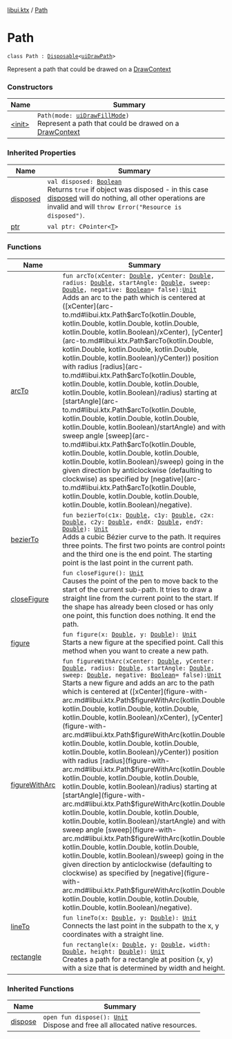 [libui.ktx](../index.md) / [Path](./index.md)

# Path

`class Path : `[`Disposable`](../-disposable/index.md)`<`[`uiDrawPath`](../../libui/ui-draw-path.md)`>`

Represent a path that could be drawed on a [DrawContext](../-draw-context.md)

### Constructors

| Name | Summary |
|---|---|
| [&lt;init&gt;](-init-.md) | `Path(mode: `[`uiDrawFillMode`](../../libui/ui-draw-fill-mode.md)`)`<br>Represent a path that could be drawed on a [DrawContext](../-draw-context.md) |

### Inherited Properties

| Name | Summary |
|---|---|
| [disposed](../-disposable/disposed.md) | `val disposed: `[`Boolean`](https://kotlinlang.org/api/latest/jvm/stdlib/kotlin/-boolean/index.html)<br>Returns `true` if object was disposed - in this case [disposed](../-disposable/disposed.md) will do nothing, all other operations are invalid and will `throw Error("Resource is disposed")`. |
| [ptr](../-disposable/ptr.md) | `val ptr: CPointer<`[`T`](../-disposable/index.md#T)`>` |

### Functions

| Name | Summary |
|---|---|
| [arcTo](arc-to.md) | `fun arcTo(xCenter: `[`Double`](https://kotlinlang.org/api/latest/jvm/stdlib/kotlin/-double/index.html)`, yCenter: `[`Double`](https://kotlinlang.org/api/latest/jvm/stdlib/kotlin/-double/index.html)`, radius: `[`Double`](https://kotlinlang.org/api/latest/jvm/stdlib/kotlin/-double/index.html)`, startAngle: `[`Double`](https://kotlinlang.org/api/latest/jvm/stdlib/kotlin/-double/index.html)`, sweep: `[`Double`](https://kotlinlang.org/api/latest/jvm/stdlib/kotlin/-double/index.html)`, negative: `[`Boolean`](https://kotlinlang.org/api/latest/jvm/stdlib/kotlin/-boolean/index.html)` = false): `[`Unit`](https://kotlinlang.org/api/latest/jvm/stdlib/kotlin/-unit/index.html)<br>Adds an arc to the path which is centered at ([xCenter](arc-to.md#libui.ktx.Path$arcTo(kotlin.Double, kotlin.Double, kotlin.Double, kotlin.Double, kotlin.Double, kotlin.Boolean)/xCenter), [yCenter](arc-to.md#libui.ktx.Path$arcTo(kotlin.Double, kotlin.Double, kotlin.Double, kotlin.Double, kotlin.Double, kotlin.Boolean)/yCenter)) position with radius [radius](arc-to.md#libui.ktx.Path$arcTo(kotlin.Double, kotlin.Double, kotlin.Double, kotlin.Double, kotlin.Double, kotlin.Boolean)/radius) starting at [startAngle](arc-to.md#libui.ktx.Path$arcTo(kotlin.Double, kotlin.Double, kotlin.Double, kotlin.Double, kotlin.Double, kotlin.Boolean)/startAngle) and with sweep angle [sweep](arc-to.md#libui.ktx.Path$arcTo(kotlin.Double, kotlin.Double, kotlin.Double, kotlin.Double, kotlin.Double, kotlin.Boolean)/sweep) going in the given direction by anticlockwise (defaulting to clockwise) as specified by [negative](arc-to.md#libui.ktx.Path$arcTo(kotlin.Double, kotlin.Double, kotlin.Double, kotlin.Double, kotlin.Double, kotlin.Boolean)/negative). |
| [bezierTo](bezier-to.md) | `fun bezierTo(c1x: `[`Double`](https://kotlinlang.org/api/latest/jvm/stdlib/kotlin/-double/index.html)`, c1y: `[`Double`](https://kotlinlang.org/api/latest/jvm/stdlib/kotlin/-double/index.html)`, c2x: `[`Double`](https://kotlinlang.org/api/latest/jvm/stdlib/kotlin/-double/index.html)`, c2y: `[`Double`](https://kotlinlang.org/api/latest/jvm/stdlib/kotlin/-double/index.html)`, endX: `[`Double`](https://kotlinlang.org/api/latest/jvm/stdlib/kotlin/-double/index.html)`, endY: `[`Double`](https://kotlinlang.org/api/latest/jvm/stdlib/kotlin/-double/index.html)`): `[`Unit`](https://kotlinlang.org/api/latest/jvm/stdlib/kotlin/-unit/index.html)<br>Adds a cubic Bézier curve to the path. It requires three points. The first two points are control points and the third one is the end point. The starting point is the last point in the current path. |
| [closeFigure](close-figure.md) | `fun closeFigure(): `[`Unit`](https://kotlinlang.org/api/latest/jvm/stdlib/kotlin/-unit/index.html)<br>Causes the point of the pen to move back to the start of the current sub-path. It tries to draw a straight line from the current point to the start. If the shape has already been closed or has only one point, this function does nothing. It end the path. |
| [figure](figure.md) | `fun figure(x: `[`Double`](https://kotlinlang.org/api/latest/jvm/stdlib/kotlin/-double/index.html)`, y: `[`Double`](https://kotlinlang.org/api/latest/jvm/stdlib/kotlin/-double/index.html)`): `[`Unit`](https://kotlinlang.org/api/latest/jvm/stdlib/kotlin/-unit/index.html)<br>Starts a new figure at the specified point. Call this method when you want to create a new path. |
| [figureWithArc](figure-with-arc.md) | `fun figureWithArc(xCenter: `[`Double`](https://kotlinlang.org/api/latest/jvm/stdlib/kotlin/-double/index.html)`, yCenter: `[`Double`](https://kotlinlang.org/api/latest/jvm/stdlib/kotlin/-double/index.html)`, radius: `[`Double`](https://kotlinlang.org/api/latest/jvm/stdlib/kotlin/-double/index.html)`, startAngle: `[`Double`](https://kotlinlang.org/api/latest/jvm/stdlib/kotlin/-double/index.html)`, sweep: `[`Double`](https://kotlinlang.org/api/latest/jvm/stdlib/kotlin/-double/index.html)`, negative: `[`Boolean`](https://kotlinlang.org/api/latest/jvm/stdlib/kotlin/-boolean/index.html)` = false): `[`Unit`](https://kotlinlang.org/api/latest/jvm/stdlib/kotlin/-unit/index.html)<br>Starts a new figure and adds an arc to the path which is centered at ([xCenter](figure-with-arc.md#libui.ktx.Path$figureWithArc(kotlin.Double, kotlin.Double, kotlin.Double, kotlin.Double, kotlin.Double, kotlin.Boolean)/xCenter), [yCenter](figure-with-arc.md#libui.ktx.Path$figureWithArc(kotlin.Double, kotlin.Double, kotlin.Double, kotlin.Double, kotlin.Double, kotlin.Boolean)/yCenter)) position with radius [radius](figure-with-arc.md#libui.ktx.Path$figureWithArc(kotlin.Double, kotlin.Double, kotlin.Double, kotlin.Double, kotlin.Double, kotlin.Boolean)/radius) starting at [startAngle](figure-with-arc.md#libui.ktx.Path$figureWithArc(kotlin.Double, kotlin.Double, kotlin.Double, kotlin.Double, kotlin.Double, kotlin.Boolean)/startAngle) and with sweep angle [sweep](figure-with-arc.md#libui.ktx.Path$figureWithArc(kotlin.Double, kotlin.Double, kotlin.Double, kotlin.Double, kotlin.Double, kotlin.Boolean)/sweep) going in the given direction by anticlockwise (defaulting to clockwise) as specified by [negative](figure-with-arc.md#libui.ktx.Path$figureWithArc(kotlin.Double, kotlin.Double, kotlin.Double, kotlin.Double, kotlin.Double, kotlin.Boolean)/negative). |
| [lineTo](line-to.md) | `fun lineTo(x: `[`Double`](https://kotlinlang.org/api/latest/jvm/stdlib/kotlin/-double/index.html)`, y: `[`Double`](https://kotlinlang.org/api/latest/jvm/stdlib/kotlin/-double/index.html)`): `[`Unit`](https://kotlinlang.org/api/latest/jvm/stdlib/kotlin/-unit/index.html)<br>Connects the last point in the subpath to the x, y coordinates with a straight line. |
| [rectangle](rectangle.md) | `fun rectangle(x: `[`Double`](https://kotlinlang.org/api/latest/jvm/stdlib/kotlin/-double/index.html)`, y: `[`Double`](https://kotlinlang.org/api/latest/jvm/stdlib/kotlin/-double/index.html)`, width: `[`Double`](https://kotlinlang.org/api/latest/jvm/stdlib/kotlin/-double/index.html)`, height: `[`Double`](https://kotlinlang.org/api/latest/jvm/stdlib/kotlin/-double/index.html)`): `[`Unit`](https://kotlinlang.org/api/latest/jvm/stdlib/kotlin/-unit/index.html)<br>Creates a path for a rectangle at position (x, y) with a size that is determined by width and height. |

### Inherited Functions

| Name | Summary |
|---|---|
| [dispose](../-disposable/dispose.md) | `open fun dispose(): `[`Unit`](https://kotlinlang.org/api/latest/jvm/stdlib/kotlin/-unit/index.html)<br>Dispose and free all allocated native resources. |
